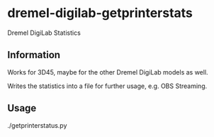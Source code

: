 # dremel-digilab-getprinterstats
Dremel DigiLab Statistics

## Information
Works for 3D45, maybe for the other Dremel DigiLab models as well. 

Writes the statistics into a file for further usage, e.g. OBS Streaming. 

## Usage
./getprinterstatus.py
